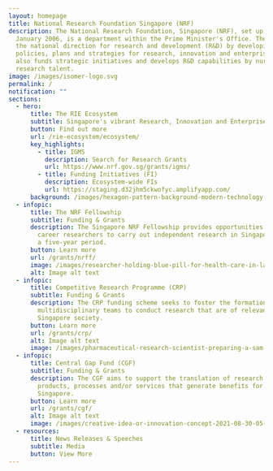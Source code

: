 ```yaml
---
layout: homepage
title: National Research Foundation Singapore (NRF)
description: The National Research Foundation, Singapore (NRF), set up on 1
  January 2006, is a department within the Prime Minister's Office. The NRF sets
  the national direction for research and development (R&D) by developing
  policies, plans and strategies for research, innovation and enterprise. It
  also funds strategic initiatives and develops R&D capabilities by nurturing
  research talent.
image: /images/isomer-logo.svg
permalink: /
notification: ""
sections:
  - hero:
      title: The RIE Ecosystem
      subtitle: Singapore's vibrant Research, Innovation and Enterprise (RIE) Ecosystem
      button: Find out more
      url: /rie-ecosystem/ecosystem/
      key_highlights:
        - title: IGMS
          description: Search for Research Grants
          url: https://www.nrf.gov.sg/grants/igms/
        - title: Funding Initiatives (FI)
          description: Ecosystem-wide FIs
          url: https://staging.d32jhm5ckwofyc.amplifyapp.com/
      background: /images/hexagon-pattern-background-modern-technology-and-2022-12-16-11-03-58-utc22.jpg
  - infopic:
      title: The NRF Fellowship
      subtitle: Funding & Grants
      description: The Singapore NRF Fellowship provides opportunities for early
        career researchers to carry out independent research in Singapore, over
        a five-year period.
      button: Learn more
      url: /grants/nrff/
      image: /images/researcher-holding-blue-pill-for-health-care-in-la-2022-11-09-15-08-47-utc.jpg
      alt: Image alt text
  - infopic:
      title: Competitive Research Programme (CRP)
      subtitle: Funding & Grants
      description: The CRP funding scheme seeks to foster the formation of
        multidisciplinary teams to conduct research that are of relevance to
        Singapore society.
      button: Learn more
      url: /grants/crp/
      alt: Image alt text
      image: /images/pharmaceutical-research-scientist-preparing-a-sam-2022-03-07-23-55-55-utc.jpg
  - infopic:
      title: Central Gap Fund (CGF)
      subtitle: Funding & Grants
      description: The CGF aims to support the translation of research outcomes into
        products, processes and/or services that generate benefits for
        Singapore.
      button: Learn more
      url: /grants/cgf/
      alt: Image alt text
      image: /images/creative-idea-or-innovation-concept-2021-08-30-05-58-22-utc.jpg
  - resources:
      title: News Releases & Speeches
      subtitle: Media
      button: View More
---
```

